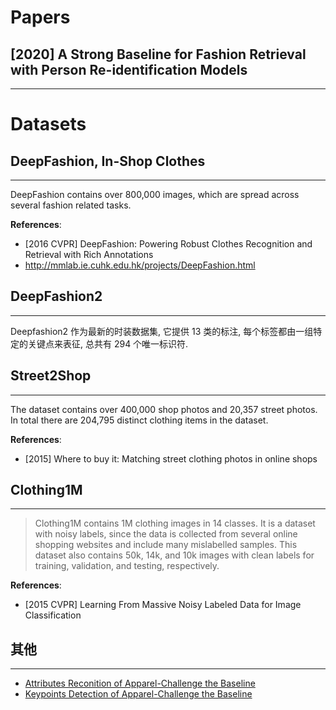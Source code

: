 # Papers

## [2020] A Strong Baseline for Fashion Retrieval with Person Re-identification Models
---

# Datasets

## DeepFashion, In-Shop Clothes
---
DeepFashion contains over 800,000 images, which are spread across several fashion related tasks.

**References**:
- [2016 CVPR] DeepFashion: Powering Robust Clothes Recognition and Retrieval with Rich Annotations
- http://mmlab.ie.cuhk.edu.hk/projects/DeepFashion.html

## DeepFashion2
---
Deepfashion2 作为最新的时装数据集, 它提供 13 类的标注, 每个标签都由一组特定的关键点来表征, 总共有 294 个唯一标识符.

## Street2Shop
---
The dataset contains over 400,000 shop photos and 20,357 street photos. In total there are 204,795 distinct clothing items in the dataset.

**References**:
- [2015] Where to buy it: Matching street clothing photos in online shops


## Clothing1M
---
> Clothing1M contains 1M clothing images in 14 classes. It is a dataset with noisy labels, since the data is collected from several online shopping websites and include many mislabelled samples. This dataset also contains 50k, 14k, and 10k images with clean labels for training, validation, and testing, respectively.

**References**:
- [2015 CVPR] Learning From Massive Noisy Labeled Data for Image Classification

## 其他
---
- [Attributes Reconition of Apparel-Challenge the Baseline](https://tianchi.aliyun.com/competition/entrance/231671/information)
- [Keypoints Detection of Apparel-Challenge the Baseline](https://tianchi.aliyun.com/competition/entrance/231670/information)